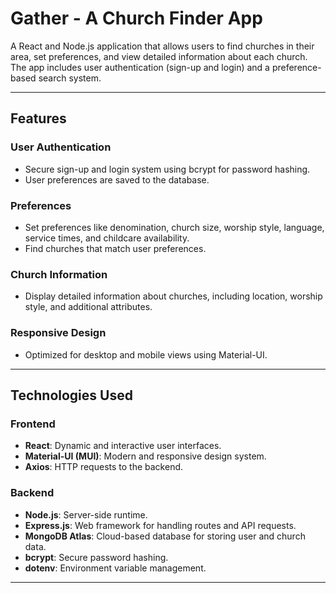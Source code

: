 # Gather - A Church Finder App

A React and Node.js application that allows users to find churches in their area, set preferences, and view detailed information about each church. The app includes user authentication (sign-up and login) and a preference-based search system.

---

## Features

### User Authentication
- Secure sign-up and login system using bcrypt for password hashing.
- User preferences are saved to the database.

### Preferences
- Set preferences like denomination, church size, worship style, language, service times, and childcare availability.
- Find churches that match user preferences.

### Church Information
- Display detailed information about churches, including location, worship style, and additional attributes.

### Responsive Design
- Optimized for desktop and mobile views using Material-UI.

---

## Technologies Used

### Frontend
- **React**: Dynamic and interactive user interfaces.
- **Material-UI (MUI)**: Modern and responsive design system.
- **Axios**: HTTP requests to the backend.

### Backend
- **Node.js**: Server-side runtime.
- **Express.js**: Web framework for handling routes and API requests.
- **MongoDB Atlas**: Cloud-based database for storing user and church data.
- **bcrypt**: Secure password hashing.
- **dotenv**: Environment variable management.

---
